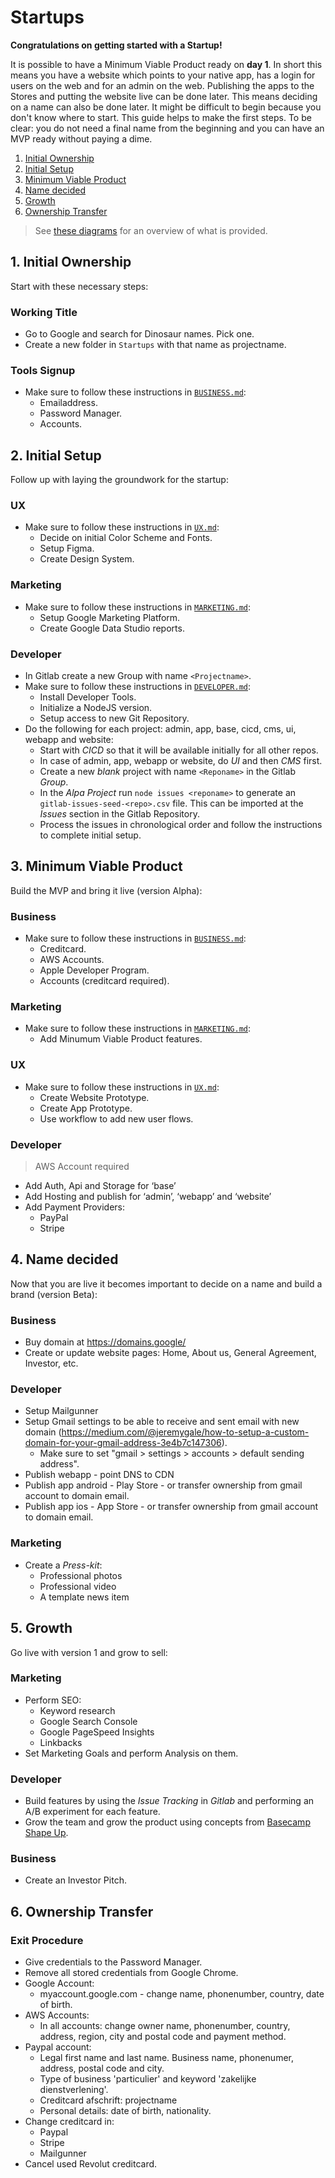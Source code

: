 # Startups

**Congratulations on getting started with a Startup!**

It is possible to have a Minimum Viable Product ready on **day 1**. In short this means you have a website which points to your native app, has a login for users on the web and for an admin on the web. Publishing the apps to the Stores and putting the website live can be done later. This means deciding on a name can also be done later. It might be difficult to begin because you don't know where to start. This guide helps to make the first steps. To be clear: you do not need a final name from the beginning and you can have an MVP ready without paying a dime.

1. [Initial Ownership](#1-initial-ownership)
2. [Initial Setup](#2-initial-setup)
3. [Minimum Viable Product](#3-minimum-viable-product)
4. [Name decided](#4-name-decided)
5. [Growth](#5-growth)
6. [Ownership Transfer](#6-ownership-transfer)

> See [these diagrams](./developer/OVERVIEWS.md) for an overview of what is provided.

## 1. Initial Ownership

Start with these necessary steps:

### Working Title

- Go to Google and search for Dinosaur names. Pick one.
- Create a new folder in `Startups` with that name as projectname.

### Tools Signup

- Make sure to follow these instructions in [`BUSINESS.md`](business/BUSINESS.md):
    - Emailaddress.
    - Password Manager.
    - Accounts.

## 2. Initial Setup

Follow up with laying the groundwork for the startup:

### UX

- Make sure to follow these instructions in [`UX.md`](ux/UX.md):
    - Decide on initial Color Scheme and Fonts.
    - Setup Figma.
    - Create Design System.

### Marketing

- Make sure to follow these instructions in [`MARKETING.md`](marketing/MARKETING.md):
    - Setup Google Marketing Platform.
    - Create Google Data Studio reports.

### Developer

- In Gitlab create a new Group with name `<Projectname>`.
- Make sure to follow these instructions in [`DEVELOPER.md`](developer/DEVELOPER.md):
    - Install Developer Tools.
    - Initialize a NodeJS version.
    - Setup access to new Git Repository.
- Do the following for each project: admin, app, base, cicd, cms, ui, webapp and website:
    - Start with *CICD* so that it will be available initially for all other repos.
    - In case of admin, app, webapp or website, do *UI* and then *CMS* first.
    - Create a new *blank* project with name `<Reponame>` in the Gitlab *Group*.
    - In the *Alpa Project* run `node issues <reponame>` to generate an `gitlab-issues-seed-<repo>.csv` file. This can be imported at the *Issues* section in the Gitlab Repository.
    - Process the issues in chronological order and follow the instructions to complete initial setup.

## 3. Minimum Viable Product

Build the MVP and bring it live (version Alpha):

### Business

- Make sure to follow these instructions in [`BUSINESS.md`](business/BUSINESS.md):
    - Creditcard.
    - AWS Accounts.
    - Apple Developer Program.
    - Accounts (creditcard required).

### Marketing

- Make sure to follow these instructions in [`MARKETING.md`](marketing/MARKETING.md):
    - Add Minumum Viable Product features.

### UX

- Make sure to follow these instructions in [`UX.md`](ux/UX.md):
    - Create Website Prototype.
    - Create App Prototype.
    - Use workflow to add new user flows.

### Developer

> AWS Account required

- Add Auth, Api and Storage for ‘base’
- Add Hosting and publish for ‘admin’, ‘webapp’ and ‘website’
- Add Payment Providers:
    - PayPal
    - Stripe

## 4. Name decided

Now that you are live it becomes important to decide on a name and build a brand (version Beta):

### Business

- Buy domain at https://domains.google/
- Create or update website pages: Home, About us, General Agreement, Investor, etc.

### Developer

- Setup Mailgunner
- Setup Gmail settings to be able to receive and sent email with new domain (https://medium.com/@jeremygale/how-to-setup-a-custom-domain-for-your-gmail-address-3e4b7c147306).
    - Make sure to set "gmail > settings > accounts > default sending address".
- Publish webapp - point DNS to CDN
- Publish app android - Play Store - or transfer ownership from gmail account to domain email.
- Publish app ios - App Store - or transfer ownership from gmail account to domain email.

### Marketing

- Create a *Press-kit*:
    - Professional photos
    - Professional video
    - A template news item

## 5. Growth

Go live with version 1 and grow to sell:

### Marketing

- Perform SEO:
    - Keyword research
    - Google Search Console
    - Google PageSpeed Insights
    - Linkbacks
- Set Marketing Goals and perform Analysis on them.

### Developer

- Build features by using the *Issue Tracking* in *Gitlab* and performing an A/B experiment for each feature.
- Grow the team and grow the product using concepts from [Basecamp Shape Up](https://basecamp.com/shapeup).

### Business

- Create an Investor Pitch.

## 6. Ownership Transfer

### Exit Procedure

- Give credentials to the Password Manager.
- Remove all stored credentials from Google Chrome.
- Google Account:
    - myaccount.google.com - change name, phonenumber, country, date of birth.
- AWS Accounts:
    - In all accounts: change owner name, phonenumber, country, address, region, city and postal code and payment method.
- Paypal account:
    - Legal first name and last name. Business name, phonenumer, address, postal code and city.
    - Type of business 'particulier' and keyword 'zakelijke dienstverlening'.
    - Creditcard afschrift: projectname
    - Personal details: date of birth, nationality.
- Change creditcard in:
    - Paypal
    - Stripe
    - Mailgunner
- Cancel used Revolut creditcard.
